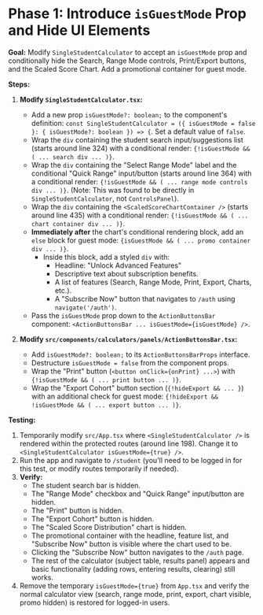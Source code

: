 # Phase 1: Introduce `isGuestMode` Prop and Hide UI Elements

**Goal:** Modify `SingleStudentCalculator` to accept an `isGuestMode` prop and conditionally hide the Search, Range Mode controls, Print/Export buttons, and the Scaled Score Chart. Add a promotional container for guest mode.

**Steps:**

1.  **Modify `SingleStudentCalculator.tsx`:**
    *   Add a new prop `isGuestMode?: boolean;` to the component's definition: `const SingleStudentCalculator = ({ isGuestMode = false }: { isGuestMode?: boolean }) => {`. Set a default value of `false`.
    *   Wrap the `div` containing the student search input/suggestions list (starts around line 324) with a conditional render: `{!isGuestMode && ( ... search div ... )}`.
    *   Wrap the `div` containing the "Select Range Mode" label and the conditional "Quick Range" input/button (starts around line 364) with a conditional render: `{!isGuestMode && ( ... range mode controls div ... )}`. (Note: This was found to be directly in `SingleStudentCalculator`, not `ControlsPanel`).
    *   Wrap the `div` containing the `<ScaledScoreChartContainer />` (starts around line 435) with a conditional render: `{!isGuestMode && ( ... chart container div ... )}`.
    *   **Immediately after** the chart's conditional rendering block, add an `else` block for guest mode: `{isGuestMode && ( ... promo container div ... )}`.
        *   Inside this block, add a styled `div` with:
            *   Headline: "Unlock Advanced Features"
            *   Descriptive text about subscription benefits.
            *   A list of features (Search, Range Mode, Print, Export, Charts, etc.).
            *   A "Subscribe Now" button that navigates to `/auth` using `navigate('/auth')`.
    *   Pass the `isGuestMode` prop down to the `ActionButtonsBar` component: `<ActionButtonsBar ... isGuestMode={isGuestMode} />`.

2.  **Modify `src/components/calculators/panels/ActionButtonsBar.tsx`:**
    *   Add `isGuestMode?: boolean;` to its `ActionButtonsBarProps` interface.
    *   Destructure `isGuestMode = false` from the component props.
    *   Wrap the "Print" button (`<button onClick={onPrint} ...>`) with `{!isGuestMode && ( ... print button ... )}`.
    *   Wrap the "Export Cohort" button section (`{!hideExport && ... }`) with an additional check for guest mode: `{!hideExport && !isGuestMode && ( ... export button ... )}`.

**Testing:**

1.  Temporarily modify `src/App.tsx` where `<SingleStudentCalculator />` is rendered within the protected routes (around line 198). Change it to `<SingleStudentCalculator isGuestMode={true} />`.
2.  Run the app and navigate to `/student` (you'll need to be logged in for this test, or modify routes temporarily if needed).
3.  **Verify:**
    *   The student search bar is hidden.
    *   The "Range Mode" checkbox and "Quick Range" input/button are hidden.
    *   The "Print" button is hidden.
    *   The "Export Cohort" button is hidden.
    *   The "Scaled Score Distribution" chart is hidden.
    *   The promotional container with the headline, feature list, and "Subscribe Now" button is visible where the chart used to be.
    *   Clicking the "Subscribe Now" button navigates to the `/auth` page.
    *   The rest of the calculator (subject table, results panel) appears and basic functionality (adding rows, entering results, clearing) still works.
4.  Remove the temporary `isGuestMode={true}` from `App.tsx` and verify the normal calculator view (search, range mode, print, export, chart visible, promo hidden) is restored for logged-in users. 